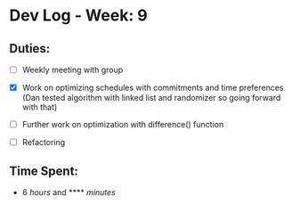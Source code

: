 # Dev Log - Week: 9
 
## Duties:
  - [ ] Weekly meeting with group
  - [X] Work on optimizing schedules with commitments and time preferences (Dan tested algorithm with linked list and randomizer so going forward with that)
  - [ ] Further work on optimization with difference() function
  - [ ] Refactoring

 
## Time Spent: 
  * 6 _hours_ and **** _minutes_
